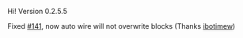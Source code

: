 Hi! Version 0.2.5.5

Fixed [#141](https://github.com/Bumer-32/Redstone-Helper/issues/141), now auto wire will not overwrite blocks (Thanks [ibotimew](https://github.com/ibotimew))